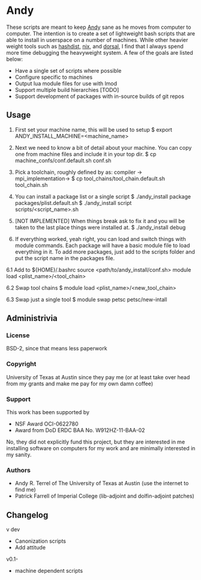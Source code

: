 Andy
====

These scripts are meant to keep [Andy][0] sane as he moves from computer to
computer.  The intention is to create a set of lightweight bash
scripts that are able to install in userspace on a number of machines.
While other heavier weight tools such as [hashdist][1], [nix][2], and
[dorsal][3], I find that I always spend more time debugging the
heavyweight system. A few of the goals are listed below:

- Have a single set of scripts where possible
- Configure specific to machines
- Output lua module files for use with lmod
- Support multiple build hierarchies [TODO]
- Support development of packages with in-source builds of git repos


Usage
-----

1. First set your machine name, this will be used to setup 
    $ export ANDY_INSTALL_MACHINE=<machine_name>

2. Next we need to know a bit of detail about your machine. You can
copy one from machine files and include it in your top dir.
    $ cp machine_confs/conf.default.sh conf.sh

3. Pick a toolchain, roughly defined by as:
   compiler -> mpi_implementation-> <your tool>
    $ cp tool_chains/tool_chain.default.sh tool_chain.sh

4. You can install a package list or a single script
    $ ./andy_install package packages/plist.default.sh
    $ ./andy_install script scripts/<script_name>.sh

5. [NOT IMPLEMENTED] When things break ask to fix it and you will be
taken to the last place things were installed at.
    $ ./andy_install debug

6. If everything worked, yeah right, you can load and switch things
with module commands.  Each package will have a basic module file to
load everything in it.  To add more packages, just add to the scripts
folder and put the script name in the packages file.

6.1 Add to ${HOME}/.bashrc
    source <path/to/andy_install/conf.sh>
    module load <plist_name>/<tool_chain>

6.2 Swap tool chains
    $ module load <plist_name>/<new_tool_chain>

6.3 Swap just a single tool
    $ module swap petsc petsc/new-intall


Administrivia
-------------

### License
  BSD-2, since that means less paperwork

### Copyright
  University of Texas at Austin since they pay me (or at least 
  take over head from my grants and make me pay for my own damn coffee)

### Support 

This work has been supported by 

* NSF Award OCI-0622780
* Award from DoD ERDC BAA No. W912HZ-11-BAA-02

No, they did not explicitly fund this project, but they are interested
in me installing software on computers for my work and are minimally
interested in my sanity.

### Authors

* Andy R. Terrel of The University of Texas at Austin (use the internet to find me)
* Patrick Farrell of Imperial College (lib-adjoint and dolfin-adjoint patches)


Changelog
---------

v dev
* Canonization scripts
* Add attitude

v0.1-<machine>
* machine dependent scripts


[0]: http://andy.terrel.us/
[1]: http://hashdist.readthedocs.org/
[2]: http://nixos.org/
[3]: https://bitbucket.org/fenics-project/dorsal/
